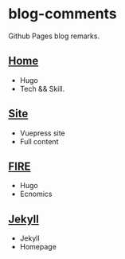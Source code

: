 # blog-comments
Github Pages blog remarks.

## [Home](https://github.com/daotoyi/daotoyi.io)

- Hugo
- Tech && Skill.

## [Site](https://github.com/daotoyi/site)

- Vuepress site
- Full content

## [FIRE](https://github.com/daotoyi/FIRE)

- Hugo
- Ecnomics

## [Jekyll](https://github.com/daotoyi/jekyll)

- Jekyll
- Homepage
